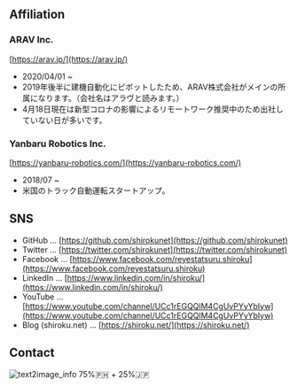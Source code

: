 ## Affiliation

### ARAV Inc. 
[https://arav.jp/](https://arav.jp/)

- 2020/04/01 ~
- 2019年後半に建機自動化にピボットしたため、ARAV株式会社がメインの所属になります。（会社名はアラヴと読みます。）
- 4月18日現在は新型コロナの影響によるリモートワーク推奨中のため出社していない日が多いです。 

### Yanbaru Robotics Inc.
[https://yanbaru-robotics.com/](https://yanbaru-robotics.com/)

- 2018/07 ~
- 米国のトラック自動運転スタートアップ。

## SNS

- GitHub ... [https://github.com/shirokunet](https://github.com/shirokunet)
- Twitter ... [https://twitter.com/shirokunet](https://twitter.com/shirokunet)
- Facebook ... [https://www.facebook.com/reyestatsuru.shiroku](https://www.facebook.com/reyestatsuru.shiroku)
- LinkedIn ... [https://www.linkedin.com/in/shiroku/](https://www.linkedin.com/in/shiroku/)
- YouTube ... [https://www.youtube.com/channel/UCc1rEGQQlM4CgUvPYyYbIyw](https://www.youtube.com/channel/UCc1rEGQQlM4CgUvPYyYbIyw)
- Blog (shiroku.net) ... [https://shiroku.net/](https://shiroku.net/)

## Contact

![text2image_info](https://user-images.githubusercontent.com/36523448/78219293-2fc05000-74fa-11ea-916c-9e7fe8a174d7.png)
75%🇵🇭 + 25%🇯🇵
